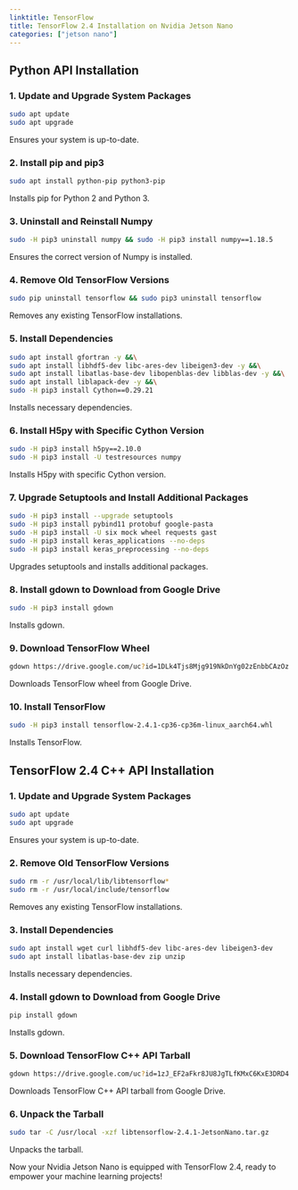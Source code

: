 ```yaml
---
linktitle: TensorFlow
title: TensorFlow 2.4 Installation on Nvidia Jetson Nano
categories: ["jetson nano"]
---
```


## **Python API Installation**

### **1. Update and Upgrade System Packages**
```bash
sudo apt update
sudo apt upgrade
```
Ensures your system is up-to-date.

### **2. Install pip and pip3**
```bash
sudo apt install python-pip python3-pip
```
Installs pip for Python 2 and Python 3.

### **3. Uninstall and Reinstall Numpy**
```bash
sudo -H pip3 uninstall numpy && sudo -H pip3 install numpy==1.18.5
```
Ensures the correct version of Numpy is installed.

### **4. Remove Old TensorFlow Versions**
```bash
sudo pip uninstall tensorflow && sudo pip3 uninstall tensorflow
```
Removes any existing TensorFlow installations.

### **5. Install Dependencies**
```bash
sudo apt install gfortran -y &&\
sudo apt install libhdf5-dev libc-ares-dev libeigen3-dev -y &&\
sudo apt install libatlas-base-dev libopenblas-dev libblas-dev -y &&\
sudo apt install liblapack-dev -y &&\
sudo -H pip3 install Cython==0.29.21
```
Installs necessary dependencies.

### **6. Install H5py with Specific Cython Version**
```bash
sudo -H pip3 install h5py==2.10.0
sudo -H pip3 install -U testresources numpy
```
Installs H5py with specific Cython version.

### **7. Upgrade Setuptools and Install Additional Packages**
```bash
sudo -H pip3 install --upgrade setuptools
sudo -H pip3 install pybind11 protobuf google-pasta
sudo -H pip3 install -U six mock wheel requests gast
sudo -H pip3 install keras_applications --no-deps
sudo -H pip3 install keras_preprocessing --no-deps
```
Upgrades setuptools and installs additional packages.

### **8. Install gdown to Download from Google Drive**
```bash
sudo -H pip3 install gdown
```
Installs gdown.

### **9. Download TensorFlow Wheel**
```bash
gdown https://drive.google.com/uc?id=1DLk4Tjs8Mjg919NkDnYg02zEnbbCAzOz
```
Downloads TensorFlow wheel from Google Drive.

### **10. Install TensorFlow**
```bash
sudo -H pip3 install tensorflow-2.4.1-cp36-cp36m-linux_aarch64.whl
```
Installs TensorFlow.

## **TensorFlow 2.4 C++ API Installation**

### **1. Update and Upgrade System Packages**
```bash
sudo apt update
sudo apt upgrade
```
Ensures your system is up-to-date.

### **2. Remove Old TensorFlow Versions**
```bash
sudo rm -r /usr/local/lib/libtensorflow*
sudo rm -r /usr/local/include/tensorflow
```
Removes any existing TensorFlow installations.

### **3. Install Dependencies**
```bash
sudo apt install wget curl libhdf5-dev libc-ares-dev libeigen3-dev
sudo apt install libatlas-base-dev zip unzip
```
Installs necessary dependencies.

### **4. Install gdown to Download from Google Drive**
```bash
pip install gdown
```
Installs gdown.

### **5. Download TensorFlow C++ API Tarball**
```bash
gdown https://drive.google.com/uc?id=1zJ_EF2aFkr8JU8JgTLfKMxC6KxE3DRD4
```
Downloads TensorFlow C++ API tarball from Google Drive.

### **6. Unpack the Tarball**
```bash
sudo tar -C /usr/local -xzf libtensorflow-2.4.1-JetsonNano.tar.gz
```
Unpacks the tarball.

Now your Nvidia Jetson Nano is equipped with TensorFlow 2.4, ready to empower your machine learning projects!
